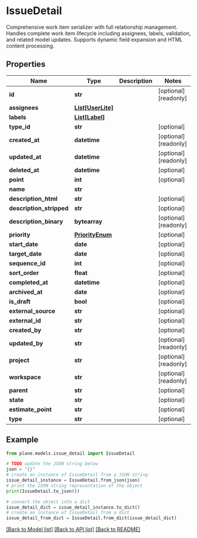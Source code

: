 # IssueDetail

Comprehensive work item serializer with full relationship management.  Handles complete work item lifecycle including assignees, labels, validation, and related model updates. Supports dynamic field expansion and HTML content processing.

## Properties

Name | Type | Description | Notes
------------ | ------------- | ------------- | -------------
**id** | **str** |  | [optional] [readonly] 
**assignees** | [**List[UserLite]**](UserLite.md) |  | 
**labels** | [**List[Label]**](Label.md) |  | 
**type_id** | **str** |  | [optional] 
**created_at** | **datetime** |  | [optional] [readonly] 
**updated_at** | **datetime** |  | [optional] [readonly] 
**deleted_at** | **datetime** |  | [optional] 
**point** | **int** |  | [optional] 
**name** | **str** |  | 
**description_html** | **str** |  | [optional] 
**description_stripped** | **str** |  | [optional] 
**description_binary** | **bytearray** |  | [optional] [readonly] 
**priority** | [**PriorityEnum**](PriorityEnum.md) |  | [optional] 
**start_date** | **date** |  | [optional] 
**target_date** | **date** |  | [optional] 
**sequence_id** | **int** |  | [optional] 
**sort_order** | **float** |  | [optional] 
**completed_at** | **datetime** |  | [optional] 
**archived_at** | **date** |  | [optional] 
**is_draft** | **bool** |  | [optional] 
**external_source** | **str** |  | [optional] 
**external_id** | **str** |  | [optional] 
**created_by** | **str** |  | [optional] 
**updated_by** | **str** |  | [optional] [readonly] 
**project** | **str** |  | [optional] [readonly] 
**workspace** | **str** |  | [optional] [readonly] 
**parent** | **str** |  | [optional] 
**state** | **str** |  | [optional] 
**estimate_point** | **str** |  | [optional] 
**type** | **str** |  | [optional] 

## Example

```python
from plane.models.issue_detail import IssueDetail

# TODO update the JSON string below
json = "{}"
# create an instance of IssueDetail from a JSON string
issue_detail_instance = IssueDetail.from_json(json)
# print the JSON string representation of the object
print(IssueDetail.to_json())

# convert the object into a dict
issue_detail_dict = issue_detail_instance.to_dict()
# create an instance of IssueDetail from a dict
issue_detail_from_dict = IssueDetail.from_dict(issue_detail_dict)
```
[[Back to Model list]](../README.md#documentation-for-models) [[Back to API list]](../README.md#documentation-for-api-endpoints) [[Back to README]](../README.md)


